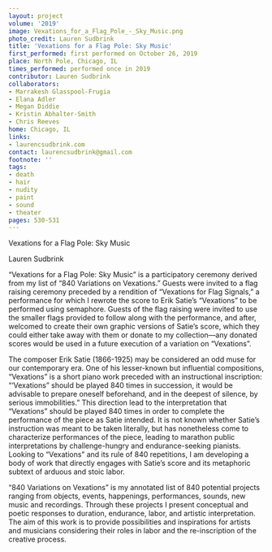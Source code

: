 ```yaml
---
layout: project
volume: '2019'
image: Vexations_for_a_Flag_Pole_-_Sky_Music.png
photo_credit: Lauren Sudbrink
title: 'Vexations for a Flag Pole: Sky Music'
first_performed: first performed on October 26, 2019
place: North Pole, Chicago, IL
times_performed: performed once in 2019
contributor: Lauren Sudbrink
collaborators:
- Marrakesh Glasspool-Frugia
- Elana Adler
- Megan Diddie
- Kristin Abhalter-Smith
- Chris Reeves
home: Chicago, IL
links:
- laurencsudbrink.com
contact: laurencsudbrink@gmail.com
footnote: ''
tags:
- death
- hair
- nudity
- paint
- sound
- theater
pages: 530-531
---
```


Vexations for a Flag Pole: Sky Music

Lauren Sudbrink

“Vexations for a Flag Pole: Sky Music” is a participatory ceremony derived from my list of “840 Variations on Vexations.” Guests were invited to a flag raising ceremony preceded by a rendition of “Vexations for Flag Signals,” a performance for which I rewrote the score to Erik Satie’s “Vexations” to be performed using semaphore. Guests of the flag raising were invited to use the smaller flags provided to follow along with the performance, and after, welcomed to create their own graphic versions of Satie’s score, which they could either take away with them or donate to my collection—any donated scores would be used in a future execution of a variation on “Vexations”.

The composer Erik Satie (1866-1925) may be considered an odd muse for our contemporary era. One of his lesser-known but influential compositions, “Vexations” is a short piano work preceded with an instructional inscription: “‘Vexations” should be played 840 times in succession, it would be advisable to prepare oneself beforehand, and in the deepest of silence, by serious immobilities.” This direction lead to the interpretation that “Vexations” should be played 840 times in order to complete the performance of the piece as Satie intended. It is not known whether Satie’s instruction was meant to be taken literally, but has nonetheless come to characterize performances of the piece, leading to marathon public interpretations by challenge-hungry and endurance-seeking pianists. Looking to “Vexations” and its rule of 840 repetitions, I am developing a body of work that directly engages with Satie’s score and its metaphoric subtext of arduous and stoic labor.

“840 Variations on Vexations” is my annotated list of 840 potential projects ranging from objects, events, happenings, performances, sounds, new music and recordings. Through these projects I present conceptual and poetic responses to duration, endurance, labor, and artistic interpretation. The aim of this work is to provide possibilities and inspirations for artists and musicians considering their roles in labor and the re-inscription of the creative process.
